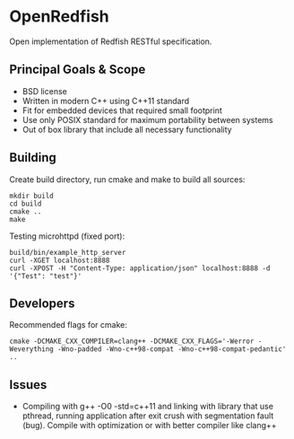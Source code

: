 # OpenRedfish

Open implementation of Redfish RESTful specification.

Principal Goals & Scope
-----------------------

* BSD license
* Written in modern C++ using C++11 standard
* Fit for embedded devices that required small footprint
* Use only POSIX standard for maximum portability between systems
* Out of box library that include all necessary functionality

Building
--------

Create build directory, run cmake and make to build all sources:

    mkdir build
    cd build
    cmake ..
    make

Testing microhttpd (fixed port):

    build/bin/example_http_server
    curl -XGET localhost:8888
    curl -XPOST -H "Content-Type: application/json" localhost:8888 -d '{"Test": "test"}'

Developers
----------

Recommended flags for cmake:

    cmake -DCMAKE_CXX_COMPILER=clang++ -DCMAKE_CXX_FLAGS='-Werror -Weverything -Wno-padded -Wno-c++98-compat -Wno-c++98-compat-pedantic' ..

Issues
------

* Compiling with g++ -O0 -std=c++11 and linking with library that use pthread,
  running application after exit crush with segmentation fault (bug). Compile
  with optimization or with better compiler like clang++
